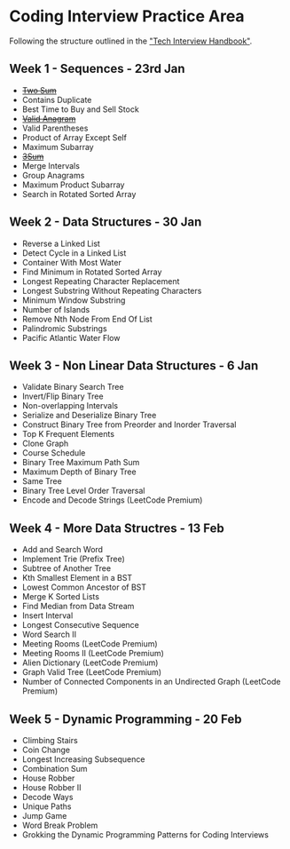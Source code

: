 # Coding Interview Practice Area

Following the structure outlined in the ["Tech Interview Handbook"](https://techinterviewhandbook.org/best-practice-questions/). 

## Week 1 - Sequences - 23rd Jan
- [~~Two Sum~~](./problems/two_sums.py)
- Contains Duplicate
- Best Time to Buy and Sell Stock
- [~~Valid Anagram~~](./problems/is_anagram.py)
- Valid Parentheses
- Product of Array Except Self
- Maximum Subarray
- [~~3Sum~~](./problems/three_sums.py)
- Merge Intervals
- Group Anagrams
- Maximum Product Subarray
- Search in Rotated Sorted Array

## Week 2 - Data Structures - 30 Jan
- Reverse a Linked List
- Detect Cycle in a Linked List
- Container With Most Water
- Find Minimum in Rotated Sorted Array
- Longest Repeating Character Replacement
- Longest Substring Without Repeating Characters
- Minimum Window Substring
- Number of Islands
- Remove Nth Node From End Of List
- Palindromic Substrings
- Pacific Atlantic Water Flow

## Week 3 - Non Linear Data Structures - 6 Jan
- Validate Binary Search Tree
- Invert/Flip Binary Tree
- Non-overlapping Intervals
- Serialize and Deserialize Binary Tree
- Construct Binary Tree from Preorder and Inorder Traversal
- Top K Frequent Elements
- Clone Graph
- Course Schedule
- Binary Tree Maximum Path Sum
- Maximum Depth of Binary Tree
- Same Tree
- Binary Tree Level Order Traversal
- Encode and Decode Strings (LeetCode Premium)

## Week 4 - More Data Structres - 13 Feb
- Add and Search Word
- Implement Trie (Prefix Tree)
- Subtree of Another Tree
- Kth Smallest Element in a BST
- Lowest Common Ancestor of BST
- Merge K Sorted Lists
- Find Median from Data Stream
- Insert Interval
- Longest Consecutive Sequence
- Word Search II
- Meeting Rooms (LeetCode Premium)
- Meeting Rooms II (LeetCode Premium)
- Alien Dictionary (LeetCode Premium)
- Graph Valid Tree (LeetCode Premium)
- Number of Connected Components in an Undirected Graph (LeetCode Premium)

## Week 5 - Dynamic Programming - 20 Feb
- Climbing Stairs
- Coin Change
- Longest Increasing Subsequence
- Combination Sum
- House Robber
- House Robber II
- Decode Ways
- Unique Paths
- Jump Game
- Word Break Problem
- Grokking the Dynamic Programming Patterns for Coding Interviews